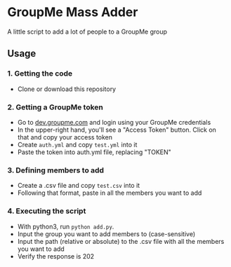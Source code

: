 # GroupMe Mass Adder

A little script to add a lot of people to a GroupMe group

## Usage

### 1. Getting the code
* Clone or download this repository

### 2. Getting a GroupMe token
* Go to [dev.groupme.com](https://dev.groupme.com/) and login using your GroupMe credentials
* In the upper-right hand, you'll see a "Access Token" button. Click on that and copy your access token
* Create `auth.yml` and copy `test.yml` into it
* Paste the token into auth.yml file, replacing "TOKEN"

 ### 3. Defining members to add
* Create a .csv file and copy `test.csv` into it
* Following that format, paste in all the members you want to add

### 4. Executing the script
* With python3, run `python add.py`.
* Input the group you want to add members to (case-sensitive)
* Input the path (relative or absolute) to the .csv file with all the members you want to add
* Verify the response is 202